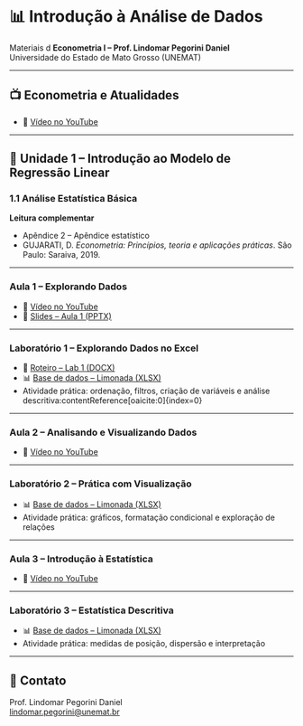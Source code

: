 # 📊 Introdução à Análise de Dados
Materiais d **Econometria I – Prof. Lindomar Pegorini Daniel**  
Universidade do Estado de Mato Grosso (UNEMAT)

---

## 📺 Econometria e Atualidades
- 🎥 [Vídeo no YouTube](https://youtu.be/MS5pBexmeW0)

---

## 📘 Unidade 1 – Introdução ao Modelo de Regressão Linear

### 1.1 Análise Estatística Básica
**Leitura complementar**  
- Apêndice 2 – Apêndice estatístico  
- GUJARATI, D. *Econometria: Princípios, teoria e aplicações práticas*. São Paulo: Saraiva, 2019.

---

### Aula 1 – Explorando Dados
- 🎥 [Vídeo no YouTube](https://youtu.be/9lMRfR_UvV4)  
- 📑 [Slides – Aula 1 (PPTX)](./Aula%201%20-%20Explorando%20dados.pptx)

---

### Laboratório 1 – Explorando Dados no Excel
- 📄 [Roteiro – Lab 1 (DOCX)](./Lab1.docx)  
- 📊 [Base de dados – Limonada (XLSX)](./Limonada.xlsx)  
- Atividade prática: ordenação, filtros, criação de variáveis e análise descritiva:contentReference[oaicite:0]{index=0}

---

### Aula 2 – Analisando e Visualizando Dados
- 🎥 [Vídeo no YouTube](https://youtu.be/HL7mIPba9gM)

---

### Laboratório 2 – Prática com Visualização
- 📊 [Base de dados – Limonada (XLSX)](./Limonada.xlsx)  
- Atividade prática: gráficos, formatação condicional e exploração de relações

---

### Aula 3 – Introdução à Estatística
- 🎥 [Vídeo no YouTube](https://youtu.be/YGjXucQpTsE)

---

### Laboratório 3 – Estatística Descritiva
- 📊 [Base de dados – Limonada (XLSX)](./Limonada.xlsx)  
- Atividade prática: medidas de posição, dispersão e interpretação

---

## 📧 Contato
Prof. Lindomar Pegorini Daniel  
[lindomar.pegorini@unemat.br](mailto:lindomar.pegorini@unemat.br)
